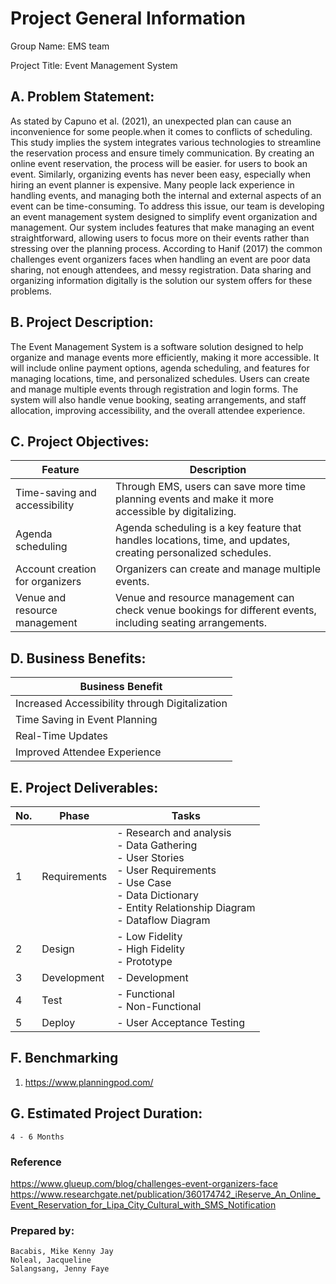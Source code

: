 # Project General Information

Group Name: EMS team

Project Title: Event Management System

## A. Problem Statement:

As stated by Capuno et al. (2021), an unexpected plan can cause an inconvenience for some people.when it comes to conflicts of scheduling. This study implies the system integrates various technologies to streamline the reservation process and ensure timely communication. By creating an online event reservation, the process will be easier. for users to book an event. Similarly, organizing events has never been easy, especially when hiring an event planner is expensive. Many people lack experience in handling events, and managing both the internal and external aspects of an event can be  time-consuming. To address this issue, our team is developing an event management system designed to simplify event organization and management. Our system includes features that make managing an event straightforward, allowing users to focus more on their events rather than stressing over the planning process. According to Hanif (2017) the common challenges event organizers faces when handling an event are poor data sharing, not enough attendees, and messy registration. Data sharing and organizing information digitally is the solution our system offers for these problems.



## B. Project Description:
The Event Management System is a software solution designed to help organize and manage events more efficiently, 
making it more accessible. It will include online payment options, agenda scheduling, and features for managing 
locations, time, and personalized schedules. Users can create and manage multiple events through registration 
and login forms. The system will also handle venue booking, seating arrangements, and staff allocation, improving 
accessibility, and the overall attendee experience.

## C. Project Objectives:

| Feature                                      | Description                                                                                       |
|----------------------------------------------|---------------------------------------------------------------------------------------------------|
| Time-saving and accessibility                | Through EMS, users can save more time planning events and make it more accessible by digitalizing. |
| Agenda scheduling                            | Agenda scheduling is a key feature that handles locations, time, and updates, creating personalized schedules. |
| Account creation for organizers              | Organizers can create and manage multiple events.                                                  |
| Venue and resource management                | Venue and resource management can check venue bookings for different events, including seating arrangements. |


## D. Business Benefits:

| Business Benefit                           | 
|--------------------------------------------|
| Increased Accessibility through Digitalization |
| Time Saving in Event Planning              |
| Real-Time Updates                          |
| Improved Attendee Experience               |


## E. Project Deliverables:

| No. | Phase           | Tasks                                                                 |
|-----|-----------------|----------------------------------------------------------------------|
| 1   | Requirements     | - Research and analysis <br> - Data Gathering <br> - User Stories <br> - User Requirements <br> - Use Case <br> - Data Dictionary <br> - Entity Relationship Diagram <br> - Dataflow Diagram |
| 2   | Design           | - Low Fidelity <br> - High Fidelity <br> - Prototype                |
| 3   | Development      | - Development                                                       |
| 4   | Test             | - Functional <br> - Non-Functional                                  |
| 5   | Deploy           | - User Acceptance Testing                                           |

## F. Benchmarking
  1. https://www.planningpod.com/

## G. Estimated Project Duration:
    4 - 6 Months

### Reference
https://www.glueup.com/blog/challenges-event-organizers-face
https://www.researchgate.net/publication/360174742_iReserve_An_Online_Event_Reservation_for_Lipa_City_Cultural_with_SMS_Notification


### Prepared by:
    Bacabis, Mike Kenny Jay
    Noleal, Jacqueline
    Salangsang, Jenny Faye
